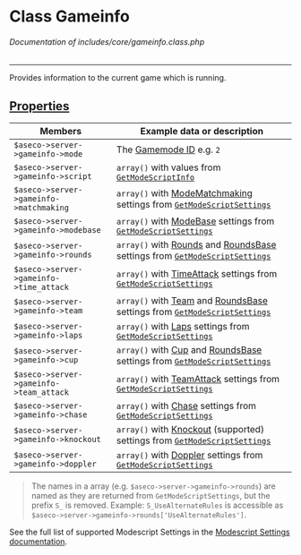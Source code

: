 # Class Gameinfo
###### Documentation of includes/core/gameinfo.class.php


***


Provides information to the current game which is running.



## [Properties](_#Properties)


| Members								| Example data or description
|-----------------------------------------------------------------------|----------------------------
| `$aseco->server->gameinfo->mode`					| The [Gamemode ID](/development/classes/gameinfo.php#Constants) e.g. `2`
| `$aseco->server->gameinfo->script`					| `array()` with values from [`GetModeScriptInfo`](/Dedicated-Server/List-Methods.php#GetModeScriptInfo)
| `$aseco->server->gameinfo->matchmaking`				| `array()` with [ModeMatchmaking](http://doc.maniaplanet.com/dedicated-server/settings-list.html#ModeMatchmaking) settings from [`GetModeScriptSettings`](/Dedicated-Server/List-Methods.php#GetModeScriptSettings)
| `$aseco->server->gameinfo->modebase`					| `array()` with [ModeBase](http://doc.maniaplanet.com/dedicated-server/settings-list.html#All--ModeBase-) settings from [`GetModeScriptSettings`](/Dedicated-Server/List-Methods.php#GetModeScriptSettings)
| `$aseco->server->gameinfo->rounds`					| `array()` with [Rounds](http://doc.maniaplanet.com/dedicated-server/settings-list.html#Rounds---RoundsBase-) and [RoundsBase](http://doc.maniaplanet.com/dedicated-server/settings-list.html#RoundsBase) settings from [`GetModeScriptSettings`](/Dedicated-Server/List-Methods.php#GetModeScriptSettings)
| `$aseco->server->gameinfo->time_attack`				| `array()` with [TimeAttack](http://doc.maniaplanet.com/dedicated-server/settings-list.html#TimeAttack) settings from [`GetModeScriptSettings`](/Dedicated-Server/List-Methods.php#GetModeScriptSettings)
| `$aseco->server->gameinfo->team`					| `array()` with [Team](http://doc.maniaplanet.com/dedicated-server/settings-list.html#Team---RoundsBase-) and [RoundsBase](http://doc.maniaplanet.com/dedicated-server/settings-list.html#RoundsBase) settings from [`GetModeScriptSettings`](/Dedicated-Server/List-Methods.php#GetModeScriptSettings)
| `$aseco->server->gameinfo->laps`					| `array()` with [Laps](http://doc.maniaplanet.com/dedicated-server/settings-list.html#Laps) settings from [`GetModeScriptSettings`](/Dedicated-Server/List-Methods.php#GetModeScriptSettings)
| `$aseco->server->gameinfo->cup`					| `array()` with [Cup](http://doc.maniaplanet.com/dedicated-server/settings-list.html#Cup---RoundsBase-) and [RoundsBase](http://doc.maniaplanet.com/dedicated-server/settings-list.html#RoundsBase) settings from [`GetModeScriptSettings`](/Dedicated-Server/List-Methods.php#GetModeScriptSettings)
| `$aseco->server->gameinfo->team_attack`				| `array()` with [TeamAttack](http://doc.maniaplanet.com/dedicated-server/settings-list.html#TeamAttack) settings from [`GetModeScriptSettings`](/Dedicated-Server/List-Methods.php#GetModeScriptSettings)
| `$aseco->server->gameinfo->chase`					| `array()` with [Chase](http://doc.maniaplanet.com/dedicated-server/settings-list.html#Chase) settings from [`GetModeScriptSettings`](/Dedicated-Server/List-Methods.php#GetModeScriptSettings)
| `$aseco->server->gameinfo->knockout`					| `array()` with [Knockout](https://forum.maniaplanet.com/viewtopic.php?p=247611) (supported) settings from [`GetModeScriptSettings`](/Dedicated-Server/List-Methods.php#GetModeScriptSettings)
| `$aseco->server->gameinfo->doppler`					| `array()` with [Doppler](https://forum.maniaplanet.com/viewtopic.php?p=240367) settings from [`GetModeScriptSettings`](/Dedicated-Server/List-Methods.php#GetModeScriptSettings)


> The names in a array (e.g. `$aseco->server->gameinfo->rounds`) are named as they are returned from `GetModeScriptSettings`,
> but the prefix `S_` is removed.
> Example: `S_UseAlternateRules` is accessible as `$aseco->server->gameinfo->rounds['UseAlternateRules']`.

See the full list of supported Modescript Settings in the [Modescript Settings documentation](/Dedicated-Server/Modescript-Settings.php).

